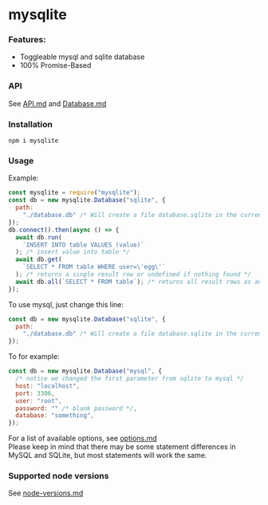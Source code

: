 # mysqlite

### Features:

- Toggleable mysql and sqlite database
- 100% Promise-Based

### API

See [API.md](docs/API.md)
and [Database.md](docs/Database.md)

### Installation

`npm i mysqlite`

### Usage

Example:

```js
const mysqlite = require("mysqlite");
const db = new mysqlite.Database("sqlite", {
  path:
    "./database.db" /* Will create a file database.sqlite in the current directory and use it as a db. */,
});
db.connect().then(async () => {
  await db.run(
    `INSERT INTO table VALUES (value)`
  ); /* insert value into table */
  await db.get(
    `SELECT * FROM table WHERE user=\'egg\'`
  ); /* returns a single result row or undefined if nothing found */
  await db.all(`SELECT * FROM table`); /* returns all result rows as an array */
});
```

To use mysql, just change this line:

```js
const db = new mysqlite.Database("sqlite", {
  path:
    "./database.db" /* Will create a file database.sqlite in the current directory and use it as a db. */,
});
```

To for example:

```js
const db = new mysqlite.Database("mysql", {
  /* notice we changed the first parameter from sqlite to mysql */
  host: "localhost",
  port: 3306,
  user: "root",
  password: "" /* blank password */,
  database: "something",
});
```

For a list of available options, see [options.md](docs/options.md)  
Please keep in mind that there may be some statement differences in MySQL and SQLite, but most statements will work the same.

### Supported node versions

See [node-versions.md](docs/node-versions.md)
